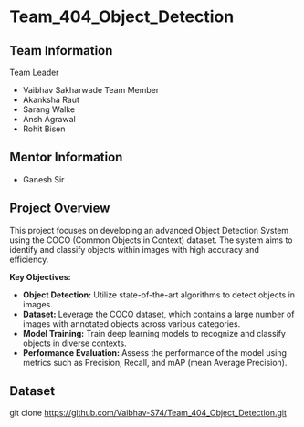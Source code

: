 # Team_404_Object_Detection
## Team Information
Team Leader
- Vaibhav Sakharwade
Team Member
- Akanksha Raut
- Sarang Walke
- Ansh Agrawal
- Rohit Bisen


## Mentor Information
- Ganesh Sir

## Project Overview
This project focuses on developing an advanced Object Detection System using the COCO (Common Objects in Context) dataset. The system aims to identify and classify objects within images with high accuracy and efficiency.

**Key Objectives:**
- **Object Detection:** Utilize state-of-the-art algorithms to detect objects in images.
- **Dataset:** Leverage the COCO dataset, which contains a large number of images with annotated objects across various categories.
- **Model Training:** Train deep learning models to recognize and classify objects in diverse contexts.
- **Performance Evaluation:** Assess the performance of the model using metrics such as Precision, Recall, and mAP (mean Average Precision).


## Dataset


git clone https://github.com/Vaibhav-S74/Team_404_Object_Detection.git
